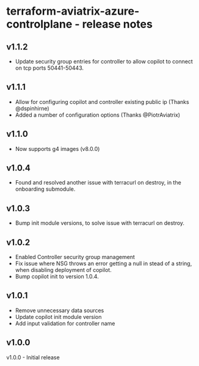 # terraform-aviatrix-azure-controlplane - release notes

## v1.1.2
- Update security group entries for controller to allow copilot to connect on tcp ports 50441-50443.

## v1.1.1
- Allow for configuring copilot and controller existing public ip (Thanks @dspinhirne)
- Added a number of configuration options (Thanks @PiotrAviatrix)

## v1.1.0
- Now supports g4 images (v8.0.0)

## v1.0.4
- Found and resolved another issue with terracurl on destroy, in the onboarding submodule.

## v1.0.3
- Bump init module versions, to solve issue with terracurl on destroy.

## v1.0.2
- Enabled Controller security group management
- Fix issue where NSG throws an error getting a null in stead of a string, when disabling deployment of copilot.
- Bump copilot init to version 1.0.4.

## v1.0.1
- Remove unnecessary data sources
- Update copilot init module version
- Add input validation for controller name

## v1.0.0
v1.0.0 - Initial release